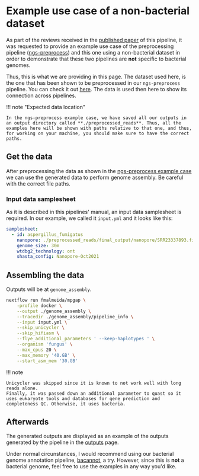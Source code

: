 # Example use case of a non-bacterial dataset

As part of the reviews received in the [published paper](https://doi.org/10.12688/f1000research.139488.1) of this pipeline, it was requested to provide an example use case of the preprocessing pipeline ([ngs-preprocess](https://github.com/fmalmeida/ngs-preprocess)) and this one using a non-bacterial dataset in order to demonstrate that these two pipelines are **not** specific to bacterial genomes.

Thus, this is what we are providing in this page. The dataset used here, is the one that has been shown to be preprocessed in our `ngs-preprocess` pipeline. You can check it out [here](https://ngs-preprocess.readthedocs.io/en/latest/non_bacteria/). The data is used then here to show its connection across pipelines.

!!! note "Expected data location"

    In the ngs-preprocess example case, we have saved all our outputs in an output directory called **./preprocessed_reads**. Thus, all the examples here will be shown with paths relative to that one, and thus, for working on your machine, you should make sure to have the correct paths.

## Get the data

After preprocessing the data as shown in the [ngs-preprocess example case](https://ngs-preprocess.readthedocs.io/en/latest/non_bacteria/) we can use the generated data to perform genome assembly. Be careful with the correct file paths.

### Input data samplesheet

As it is described in this pipelines' manual, an input data samplesheet is required. In our example, we called it `input.yml` and it looks like this:

```yaml
samplesheet:
  - id: aspergillus_fumigatus
    nanopore: ./preprocessed_reads/final_output/nanopore/SRR23337893.filtered.fq.gz  # remember to give the right path in your machine
    genome_size: 30m
    wtdbg2_technology: ont
    shasta_config: Nanopore-Oct2021
```

## Assembling the data

Outputs will be at `genome_assembly`.

```bash
nextflow run fmalmeida/mpgap \
    -profile docker \
    --output ./genome_assembly \
    --tracedir ./genome_assembly/pipeline_info \
    --input input.yml \
    --skip_unicycler \
    --skip_hifiasm \
    --flye_additional_parameters ' --keep-haplotypes ' \
    --organism 'fungus' \
    --max_cpus 20 \
    --max_memory '40.GB' \
    --start_asm_mem '30.GB'
```

!!! note

    Unicycler was skipped since it is known to not work well with long reads alone.
    Finally, it was passed down an additional parameter to quast so it uses eukaryote tools and databases for gene prediction and completeness QC. Otherwise, it uses bacteria.

## Afterwards

The generated outputs are displayed as an example of the outputs generated by the pipeline in the [outputs](outputs.md#) page.

Under normal circunstances, I would recommend using our bacterial genome annotation pipeline, [bacannot](https://bacannot.readthedocs.io/en/latest/index.html), a try. However, since this is **not** a bacterial genome, feel free to use the examples in any way you'd like.
